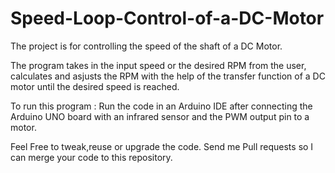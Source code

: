 # Speed-Loop-Control-of-a-DC-Motor

The project is for controlling the speed of the shaft of a DC Motor.

The program takes in the input speed or the desired RPM from the user, calculates and asjusts the RPM with the help of the transfer function of a DC motor until the desired speed is reached.

To run this program : 
Run the code in an Arduino IDE after connecting the Arduino UNO board with an infrared sensor and the PWM output pin to a motor. 

Feel Free to tweak,reuse or upgrade the code. Send me Pull requests so I can merge your code to this repository.
